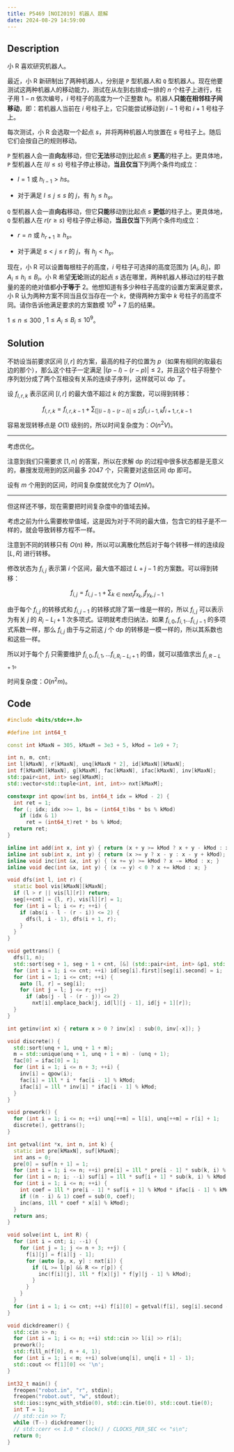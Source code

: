 ```yaml
---
title: P5469 [NOI2019] 机器人 题解
date: 2024-08-29 14:59:00
---
```


## Description

小 R 喜欢研究机器人。

最近，小 R 新研制出了两种机器人，分别是 `P` 型机器人和 `Q` 型机器人。现在他要测试这两种机器人的移动能力，测试在从左到右排成一排的 $n$ 个柱子上进行，柱子用 $1 - n$ 依次编号，$i$ 号柱子的高度为一个正整数 $h_i$。机器人**只能在相邻柱子间移动**，即：若机器人当前在 $i$ 号柱子上，它只能尝试移动到 $i - 1$ 号和 $i + 1$ 号柱子上。

每次测试，小 R 会选取一个起点 $s$，并将两种机器人均放置在 $s$ 号柱子上。随后它们会按自己的规则移动。

`P` 型机器人会一直**向左**移动，但它**无法**移动到比起点 $s$ **更高**的柱子上。更具体地，`P` 型机器人在 $l (l \leq s)$ 号柱子停止移动，**当且仅当**下列两个条件均成立：

- $l = 1$ 或 $h_{l-1} > hs$。

- 对于满足 $l \leq j \leq s$ 的 $j$，有 $h_j \leq h_s$。

`Q` 型机器人会一直**向右**移动，但它**只能**移动到比起点 $s$ **更低**的柱子上。更具体地，`Q` 型机器人在 $r (r \geq s)$ 号柱子停止移动，**当且仅当**下列两个条件均成立：

- $r = n$ 或 $h_{r+1} \geq h_s$。

- 对于满足 $s < j \leq r$ 的 $j$，有 $h_j < h_s$。

现在，小 R 可以设置每根柱子的高度，$i$ 号柱子可选择的高度范围为 $[A_i, B_i]$，即 $A_i \leq h_i \leq B_i$。小 R 希望**无论**测试的起点 $s$ 选在哪里，两种机器人移动过的柱子数量的差的绝对值都**小于等于** $2$。他想知道有多少种柱子高度的设置方案满足要求，小 R 认为两种方案不同当且仅当存在一个 $k$，使得两种方案中 $k$ 号柱子的高度不同。请你告诉他满足要求的方案数模 $10^9 + 7$ 后的结果。

$1 \leq n \leq 300$ , $1 \leq A_i \leq B_i \leq 10^9$。

## Solution

不妨设当前要求区间 $[l,r]$ 的方案，最高的柱子的位置为 $p$（如果有相同的取最右边的那个），那么这个柱子一定满足 $|(p-l)-(r-p)|\leq 2$，并且这个柱子将整个序列划分成了两个互相没有关系的连续子序列，这样就可以 dp 了。

设 $f_{l,r,k}$ 表示区间 $[l,r]$ 的最大值不超过 $k$ 的方案数，可以得到转移：

$$
f_{l,r,k}=f_{l,r,k-1}+\sum_{\left [\left|(i-l)-(r-i)\right|\leq 2\right]}{f_{l,i-1,k}f_{i+1,r,k-1}}
$$

容易发现转移点是 $O(1)$ 级别的，所以时间复杂度为：$O(n^2V)$。

---

考虑优化。

注意到我们只需要求 $[1,n]$ 的答案，所以在求解 dp 的过程中很多状态都是无意义的，暴搜发现用到的区间最多 $2047$ 个，只需要对这些区间 dp 即可。

设有 $m$ 个用到的区间，时间复杂度就优化为了 $O(mV)$。

---

但这样还不够，现在需要把时间复杂度中的值域去掉。

考虑之前为什么需要枚举值域，这是因为对于不同的最大值，包含它的柱子是不一样的，就会导致转移方程不一样。

注意到不同的转移只有 $O(n)$ 种，所以可以离散化然后对于每个转移一样的连续段 $[L,R]$ 进行转移。

修改状态为 $f_{i,j}$ 表示第 $i$ 个区间，最大值不超过 $L+j-1$ 的方案数。可以得到转移：

$$
f_{i,j}=f_{i,j-1}+\sum_{k\in \text{next}_i}{f_{x_k,j}f_{y_k,j-1}}
$$

由于每个 $f_{i,j}$ 的转移式和 $f_{i,j-1}$ 的转移式除了第一维是一样的，所以 $f_{i,j}$ 可以表示为有关 $j$ 的 $R_i-L_i+1$ 次多项式。证明就考虑归纳法，如果 $f_{i,0},f_{i,1}\ldots f_{i,j-1}$ 的多项式系数一样，那么 $f_{i,j}$ 由于与之前这 $j$ 个 dp 的转移是一模一样的，所以其系数也和这些一样。

所以对于每个 $f_{i}$ 只需要维护 $f_{i,0},f_{i,1},\ldots f_{i,R_i-L_i+1}$ 的值，就可以插值求出 $f_{i,R-L+1}$。

时间复杂度：$O(n^2m)$。

## Code

```cpp
#include <bits/stdc++.h>

#define int int64_t

const int kMaxN = 305, kMaxM = 3e3 + 5, kMod = 1e9 + 7;

int n, m, cnt;
int l[kMaxN], r[kMaxN], unq[kMaxN * 2], id[kMaxN][kMaxN];
int f[kMaxM][kMaxN], g[kMaxM], fac[kMaxN], ifac[kMaxN], inv[kMaxN];
std::pair<int, int> seg[kMaxM];
std::vector<std::tuple<int, int, int>> nxt[kMaxM];

constexpr int qpow(int bs, int64_t idx = kMod - 2) {
  int ret = 1;
  for (; idx; idx >>= 1, bs = (int64_t)bs * bs % kMod)
    if (idx & 1)
      ret = (int64_t)ret * bs % kMod;
  return ret;
}

inline int add(int x, int y) { return (x + y >= kMod ? x + y - kMod : x + y); }
inline int sub(int x, int y) { return (x >= y ? x - y : x - y + kMod); }
inline void inc(int &x, int y) { (x += y) >= kMod ? x -= kMod : x; }
inline void dec(int &x, int y) { (x -= y) < 0 ? x += kMod : x; }

void dfs(int l, int r) {
  static bool vis[kMaxN][kMaxN];
  if (l > r || vis[l][r]) return;
  seg[++cnt] = {l, r}, vis[l][r] = 1;
  for (int i = l; i <= r; ++i) {
    if (abs(i - l - (r - i)) <= 2) {
      dfs(l, i - 1), dfs(i + 1, r);
    }
  }
}

void gettrans() {
  dfs(1, n);
  std::sort(seg + 1, seg + 1 + cnt, [&] (std::pair<int, int> &p1, std::pair<int, int> &p2) { return p1.second - p1.first > p2.second - p2.first; });
  for (int i = 1; i <= cnt; ++i) id[seg[i].first][seg[i].second] = i;
  for (int i = 1; i <= cnt; ++i) {
    auto [l, r] = seg[i];
    for (int j = l; j <= r; ++j)
      if (abs(j - l - (r - j)) <= 2)
        nxt[i].emplace_back(j, id[l][j - 1], id[j + 1][r]);
  }
}

int getinv(int x) { return x > 0 ? inv[x] : sub(0, inv[-x]); }

void discrete() {
  std::sort(unq + 1, unq + 1 + m);
  m = std::unique(unq + 1, unq + 1 + m) - (unq + 1);
  fac[0] = ifac[0] = 1;
  for (int i = 1; i <= n + 3; ++i) {
    inv[i] = qpow(i);
    fac[i] = 1ll * i * fac[i - 1] % kMod;
    ifac[i] = 1ll * inv[i] * ifac[i - 1] % kMod;
  }
}

void prework() {
  for (int i = 1; i <= n; ++i) unq[++m] = l[i], unq[++m] = r[i] + 1;
  discrete(), gettrans();
}

int getval(int *x, int n, int k) {
  static int pre[kMaxN], suf[kMaxN];
  int ans = 0;
  pre[0] = suf[n + 1] = 1;
  for (int i = 1; i <= n; ++i) pre[i] = 1ll * pre[i - 1] * sub(k, i) % kMod;
  for (int i = n; i; --i) suf[i] = 1ll * suf[i + 1] * sub(k, i) % kMod;
  for (int i = 1; i <= n; ++i) {
    int coef = 1ll * pre[i - 1] * suf[i + 1] % kMod * ifac[i - 1] % kMod * ifac[n - i] % kMod;
    if ((n - i) & 1) coef = sub(0, coef);
    inc(ans, 1ll * coef * x[i] % kMod);
  }
  return ans;
}

void solve(int L, int R) {
  for (int i = cnt; i; --i) {
    for (int j = 1; j <= n + 3; ++j) {
      f[i][j] = f[i][j - 1];
      for (auto [p, x, y] : nxt[i]) {
        if (L >= l[p] && R <= r[p]) {
          inc(f[i][j], 1ll * f[x][j] * f[y][j - 1] % kMod);
        }
      }
    }
  }
  for (int i = 1; i <= cnt; ++i) f[i][0] = getval(f[i], seg[i].second - seg[i].first + 2, R - L + 1);
}

void dickdreamer() {
  std::cin >> n;
  for (int i = 1; i <= n; ++i) std::cin >> l[i] >> r[i];
  prework();
  std::fill_n(f[0], n + 4, 1);
  for (int i = 1; i < m; ++i) solve(unq[i], unq[i + 1] - 1);
  std::cout << f[1][0] << '\n';
}

int32_t main() {
  freopen("robot.in", "r", stdin);
  freopen("robot.out", "w", stdout);
  std::ios::sync_with_stdio(0), std::cin.tie(0), std::cout.tie(0);
  int T = 1;
  // std::cin >> T;
  while (T--) dickdreamer();
  // std::cerr << 1.0 * clock() / CLOCKS_PER_SEC << "s\n";
  return 0;
}
```